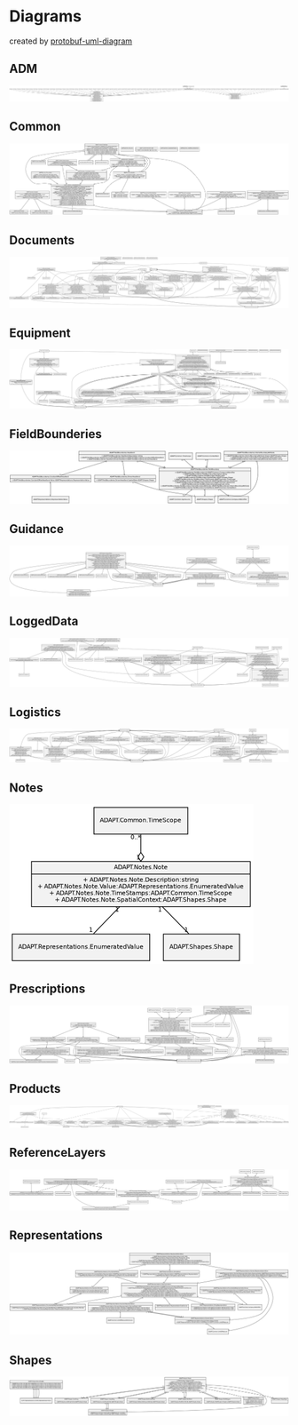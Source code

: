 # Diagrams
created by [protobuf-uml-diagram](https://github.com/kinow/protobuf-uml-diagram)

## ADM
![](ADM_pb2.png)
## Common
![](Common_pb2.png)
## Documents
![](Documents_pb2.png)
## Equipment
![](Equipment_pb2.png)
## FieldBounderies
![](FieldBounderies_pb2.png)
## Guidance
![](Guidance_pb2.png)
## LoggedData
![](LoggedData_pb2.png)
## Logistics
![](Logistics_pb2.png)
## Notes
![](Notes_pb2.png)
## Prescriptions
![](Prescriptions_pb2.png)
## Products
![](Products_pb2.png)
## ReferenceLayers
![](ReferenceLayers_pb2.png)
## Representations
![](Representations_pb2.png)
## Shapes
![](Shapes_pb2.png)